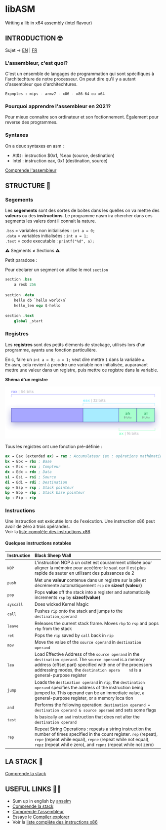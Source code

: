 # libASM

Writing a lib in x64 assembly (intel flavour)

## INTRODUCTION 🤓

Sujet → [EN](https://github.com/tinaserra/libASM/blob/master/links/libasm_en.pdf) | [FR](https://github.com/tinaserra/libASM/blob/master/links/libasm_fr.pdf)

### L'assembleur, c'est quoi?

C'est un ensemble de langages de programmation qui sont spécifiques à l'architechture de notre processeur. On peut dire qu'il y a autant d'assembleur que d'architechtures.

```
Expmples : mips - armv7 - x86 - x86-64 ou x64
```

### Pourquoi apprendre l'assembleur en 2021?

Pour mieux connaitre son ordinateur et son foctionnement. Également pour reverse des programmes.

### Syntaxes

On a deux syntaxes en asm :

* At&t : instruction $0x1, %eax (source, destination)
* Intel : instruction eax, 0x1  (destination, source)

[Comprende l'assembleur](https://beta.hackndo.com/assembly-basics/)

## STRUCTURE 🦄

### Segements

Les **segements** sont des sortes de boites dans les quelles on va mettre des **valeurs** ou des **instructions**. Le programme nasm ira chercher dans ces segments les valers dont il connait la nature.

```.bss```  = variables non initialisées : ```int a = 0;```</br>
```.data``` = variables initialisées : ```int a = 1;```</br>
```.text``` = code executable : ```printf("%d", a);```

⚠️ Segments ≠ Sections ⚠️

Petit paradoxe :</br>

Pour déclarer un segment on utilise le mot ```section```

```s
section .bss
    a resb 256

section .data
    hello db `hello world\n`
    hello_len equ $-hello 

section .text
    global _start
```

### Registres

Les **registres** sont des petits éléments de stockage, utilisés lors d'un programme, ayants une fonction particulière.</br>

En c, faire un ```int a = 0; a = 1;``` veut dire mettre ```1``` dans la variable ```a```.</br>
En asm, cela revient à prendre une variable non initialisée, auparavant mettre une valeur dans un registre, puis mettre ce registre dans la variable.

**Shéma d'un registre**

![register](./links/shema_rax.png)

Tous les registres ont une fonction pré-définie :

```s
ax → Eax (extended ax) → rax ; Accumulateur (ex : opérations mathématiques)
bx → Ebx → rbx ; Base
cx → Ecx → rcx ; Compteur
dx → Edx → rdx ; Data
si → Esi → rsi ; Source
di → Edi → rdi ; Destination
sp → Esp → rsp ; Stack pointeur
bp → Ebp → rbp ; Stack base pointeur
ip → Eip → rip
```

### Instructions

Une instruction est exécutée lors de l'exécution. Une instruction x86 peut avoir de zéro à trois opérandes.</br>
Voir la [liste complète des instructions x86](https://c9x.me/x86/)

#### Quelques instructions notables


|Instruction|Black Sheep Wall|
| :--- | :--- |
|```NOP```|L'instruction NOP à un octet est couramment utilisée pour aligner la mémoire pour accélérer le saut car il est plus rapide de sauter en utilisant des puissances de 2|
|```push```|Met une **valeur** contenue dans un registre sur la pile et décrémente automatiquement ```rsp``` de **sizeof (valeur)**|
|```pop```|Pops **value** off the stack into a register and automatically increments ```rsp``` by **sizeof(value)** |
|```syscall```|Does wicked Kernel Magic|
|```call```|Pushes ```rip``` onto the stack and jumps to the ```destination_operand```|
|```leave```|Releases the current stack frame. Moves ```rbp``` to ```rsp``` and pops ```rbp``` from the stack|
|```ret```|Pops the ```rip``` saved by ```call``` back in ```rip```|
|```mov```|Move the value of the ```source operand``` in ```destination operand```|
|```lea```|Load Effective Address of the ```source operand``` in the ```destination operand```. The ```source operand``` is a memory address (offset part) specified with one of the processors addressing modes, the ```destination opera    nd``` is a general-purpose register|
|```jump```|Loads the ```destination operand``` in ```rip```, the ```destination operand``` specifies the address of the instruction being jumped to. This operand can be an immediate value, a general-purpose register, or a memory loca    tion|
|```and```|Performs the following operation: ```destination operand = destination operand & source operand``` and sets some flags|
|```test```|Is basically an ```and``` instruction that does not alter the ```destination operand```|
|```rep```|Repeat String Operations : repeats a string instruction the number of times specified in the count register. ```rep``` (repeat), ```repe``` (repeat while equal), ```repne``` (repeat while not equal), ```repz``` (repeat whil    e zero), and ```repnz``` (repeat while not zero)|

## LA STACK 👀

[Comprende la stack](https://beta.hackndo.com/stack-introduction/)

## USEFUL LINKS 🤙🏼

* Sum up in english by [anselm](https://github.com/grumbach/libftASM)
* [Comprende la stack](https://beta.hackndo.com/stack-introduction/)
* [Comprende l'assembleur](https://beta.hackndo.com/assembly-basics/)
* Essaye le [Compiler explorer](https://godbolt.org/)
* Voir la [liste complète des instructions x86](https://c9x.me/x86/)